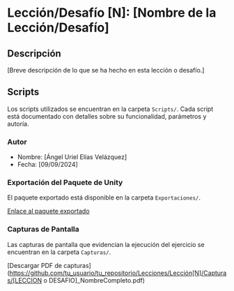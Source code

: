 
# Lección/Desafío [N]: [Nombre de la Lección/Desafío]

## Descripción
[Breve descripción de lo que se ha hecho en esta lección o desafío.]

## Scripts
Los scripts utilizados se encuentran en la carpeta `Scripts/`. Cada script está documentado con detalles sobre su funcionalidad, parámetros y autoría.

### Autor
- Nombre: [Ángel Uriel Elías Velázquez]
- Fecha: [09/09/2024]

### Exportación del Paquete de Unity
El paquete exportado está disponible en la carpeta `Exportaciones/`.

[Enlace al paquete exportado](https://github.com/UrielElias01/Actividad_1_ejecucion_de_tutoriales_fase2/blob/main/Lecciones/Lecci%C3%B3n1/Exportaciones/Prototipo01.unitypackage)

### Capturas de Pantalla
Las capturas de pantalla que evidencian la ejecución del ejercicio se encuentran en la carpeta `Capturas/`.

[Descargar PDF de capturas](https://github.com/tu_usuario/tu_repositorio/Lecciones/Lección[N]/Capturas/[LECCION o DESAFIO]_NombreCompleto.pdf)
